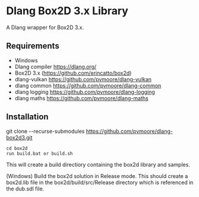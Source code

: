 # Dlang Box2D 3.x Library

A Dlang wrapper for Box2D 3.x.

## Requirements
- Windows
- Dlang compiler https://dlang.org/
- Box2D 3.x (https://github.com/erincatto/box2d)
- dlang-vulkan https://github.com/pvmoore/dlang-vulkan
- dlang common https://github.com/pvmoore/dlang-common
- dlang logging https://github.com/pvmoore/dlang-logging
- dlang maths https://github.com/pvmoore/dlang-maths

## Installation

git clone --recurse-submodules https://github.com/pvmoore/dlang-box2d3.git

```
cd box2d  
run build.bat or build.sh
```

This will create a build directiory containing the box2d library and samples.    

(Windows) Build the box2d solution in Release mode. This should create a box2d.lib file
in the box2d/build/src/Release directory which is referenced in the dub.sdl file.
